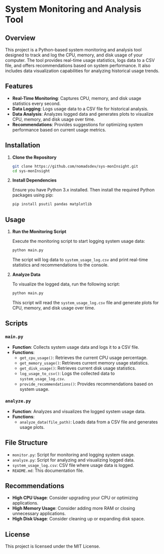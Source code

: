 # System Monitoring and Analysis Tool 
 
## Overview
This project is a Python-based system monitoring and analysis tool designed to track and log the CPU, memory, and disk usage of your computer. The tool provides real-time usage statistics, logs data to a CSV file, and offers recommendations based on system performance. It also includes data visualization capabilities for analyzing historical usage trends. 
 
## Features
- **Real-Time Monitoring**: Captures CPU, memory, and disk usage statistics every second. 
- **Data Logging**: Logs usage data to a CSV file for historical analysis. 
- **Data Analysis**: Analyzes logged data and generates plots to visualize CPU, memory, and disk usage over time. 
- **Recommendations**: Provides suggestions for optimizing system performance based on current usage metrics. 
 
## Installation
1. **Clone the Repository** 
 
   ```bash 
   git clone https://github.com/nomadsdev/sys-monInsight.git 
   cd sys-monInsight
   ``` 
 
2. **Install Dependencies** 
 
   Ensure you have Python 3.x installed. Then install the required Python packages using pip: 
 
   ```bash 
   pip install psutil pandas matplotlib 
   ``` 
 
## Usage
1. **Run the Monitoring Script** 
 
   Execute the monitoring script to start logging system usage data: 
 
   ```bash 
   python main.py 
   ``` 
 
   The script will log data to `system_usage_log.csv` and print real-time statistics and recommendations to the console. 
 
2. **Analyze Data** 
 
   To visualize the logged data, run the following script: 
 
   ```bash 
   python main.py 
   ``` 
 
   This script will read the `system_usage_log.csv` file and generate plots for CPU, memory, and disk usage over time. 
 
## Scripts 
### `main.py` 
 
- **Function**: Collects system usage data and logs it to a CSV file. 
- **Functions**: 
  - `get_cpu_usage()`: Retrieves the current CPU usage percentage. 
  - `get_memory_usage()`: Retrieves current memory usage statistics. 
  - `get_disk_usage()`: Retrieves current disk usage statistics. 
  - `log_usage_to_csv()`: Logs the collected data to `system_usage_log.csv`. 
  - `provide_recommendations()`: Provides recommendations based on system usage. 
 
### `analyze.py` 
 
- **Function**: Analyzes and visualizes the logged system usage data. 
- **Functions**: 
  - `analyze_data(file_path)`: Loads data from a CSV file and generates usage plots. 
 
## File Structure
- `monitor.py`: Script for monitoring and logging system usage. 
- `analyze.py`: Script for analyzing and visualizing logged data. 
- `system_usage_log.csv`: CSV file where usage data is logged. 
- `README.md`: This documentation file. 
 
## Recommendations
- **High CPU Usage**: Consider upgrading your CPU or optimizing applications. 
- **High Memory Usage**: Consider adding more RAM or closing unnecessary applications. 
- **High Disk Usage**: Consider cleaning up or expanding disk space. 
 
## License
This project is licensed under the MIT License.

